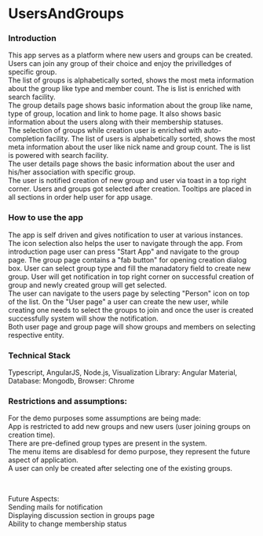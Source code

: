 # UsersAndGroups
 <h3>Introduction</h3>
<p>
 This app serves as a platform where new users and groups can be created. Users can join any group of their
 choice and enjoy the privilledges of specific group.
 <br>
 The list of groups is alphabetically sorted, shows the most meta information about the group like type and member count.
 The is list is enriched with search facility.
 <br>
 The group details page shows basic information about the group like name, type of group, location and link to
 home page. It also shows basic information about the users along with their membership statuses.
 <br>
 The selection of groups while creation user is enriched with auto-completion facility.
 The list of users is alphabetically sorted, shows the most meta information about the user like nick name and group count.
 The is list is powered with search facility.
 <br>
 The user details page shows the basic information about the user and his/her association with specific group.
 <br>
 The user is notified creation of new group and user via toast in a top right corner. Users and groups got selected after creation.
 Tooltips are placed in all sections in order help user for app usage.
 
 <h3>How to use the app</h3>
<p>
 The app is self driven and gives notification to user at various instances. The icon selection also helps the user to
 navigate through the app. From introduction page user can press "Start App" and navigate to the group page. The group
 page contains a "fab button" for opening creation dialog box. User can select group type and fill the manadatory field
 to create new group. User will get notification in top right corner on successful creation of group and newly created
 group will get selected.
<br>
The user can navigate to the users page by selecting "Person" icon on top of the list. On the "User page" a user
can create the new user, while creating one needs to select the groups to join and once the user is created successfully
system will show the notification.
<br>
Both user page and group page will show groups and members on selecting respective entity.
</p>

<h3>Technical Stack</h3>
<p>
  Typescript, AngularJS, Node.js, Visualization Library: Angular Material, Database: Mongodb, Browser: Chrome
</p>

<h3>Restrictions and assumptions:</h3>
<p>
  For the demo purposes some assumptions are being made:
    <br>App is restricted to add new groups and new users (user joining groups on creation time).
    <br>There are pre-defined group types are present in the system.
    <br>The menu items are disablesd for demo purpose, they represent the future aspect of application.
    <br>A user can only be created after selecting one of the existing groups.
</p>
<br />
<p>Future Aspects:
      <br> Sending mails for notification
      <br>Displaying discussion section in groups page
      <br>Ability to change membership status
</p>
